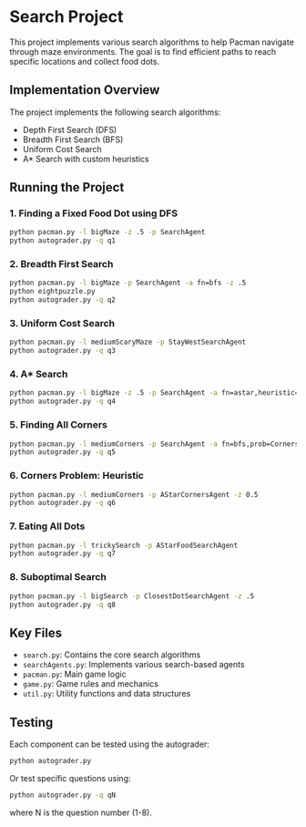 # Search Project

This project implements various search algorithms to help Pacman navigate through maze environments. The goal is to find efficient paths to reach specific locations and collect food dots.

## Implementation Overview

The project implements the following search algorithms:
- Depth First Search (DFS)
- Breadth First Search (BFS)
- Uniform Cost Search
- A* Search with custom heuristics

## Running the Project

### 1. Finding a Fixed Food Dot using DFS
```bash
python pacman.py -l bigMaze -z .5 -p SearchAgent
python autograder.py -q q1
```

### 2. Breadth First Search
```bash
python pacman.py -l bigMaze -p SearchAgent -a fn=bfs -z .5
python eightpuzzle.py
python autograder.py -q q2
```

### 3. Uniform Cost Search
```bash
python pacman.py -l mediumScaryMaze -p StayWestSearchAgent
python autograder.py -q q3
```

### 4. A* Search
```bash
python pacman.py -l bigMaze -z .5 -p SearchAgent -a fn=astar,heuristic=manhattanHeuristic
python autograder.py -q q4
```

### 5. Finding All Corners
```bash
python pacman.py -l mediumCorners -p SearchAgent -a fn=bfs,prob=CornersProblem
python autograder.py -q q5
```

### 6. Corners Problem: Heuristic
```bash
python pacman.py -l mediumCorners -p AStarCornersAgent -z 0.5
python autograder.py -q q6
```

### 7. Eating All Dots
```bash
python pacman.py -l trickySearch -p AStarFoodSearchAgent
python autograder.py -q q7
```

### 8. Suboptimal Search
```bash
python pacman.py -l bigSearch -p ClosestDotSearchAgent -z .5 
python autograder.py -q q8
```

## Key Files

- `search.py`: Contains the core search algorithms
- `searchAgents.py`: Implements various search-based agents
- `pacman.py`: Main game logic
- `game.py`: Game rules and mechanics
- `util.py`: Utility functions and data structures

## Testing

Each component can be tested using the autograder:
```bash
python autograder.py
```

Or test specific questions using:
```bash
python autograder.py -q qN
```
where N is the question number (1-8). 